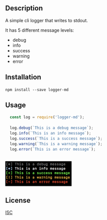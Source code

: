 ## Description

A simple cli logger that writes to stdout.

It has 5 different message levels:

  * debug
  * info
  * success
  * warning
  * error

## Installation

```npm install --save logger-md```

## Usage

```javascript
  const log = require('logger-md');
  
  log.debug(`This is a debug message`);
  log.info(`This is an info message`);
  log.success(`This is a success message`);
  log.warning(`This is a warning message`);
  log.error(`This is an error message`);
  
```

<img src="./images/logger-md-demo.png" width=210 height=79>

## License

[ISC](https://spdx.org/licenses/ISC)